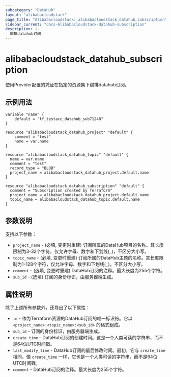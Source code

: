 ```yaml
---
subcategory: "DataHub"
layout: "alibabacloudstack"
page_title: "Alibabacloudstack: alibabacloudstack_datahub_subscription"
sidebar_current: "docs-Alibabacloudstack-datahub-subscription"
description: |- 
  编排datahub订阅
---
```


# alibabacloudstack_datahub_subscription

使用Provider配置的凭证在指定的资源集下编排datahub订阅。

## 示例用法

```hcl
variable "name" {
    default = "tf_testacc_datahub_sub71248"
}

resource "alibabacloudstack_datahub_project" "default" {
    comment = "test"
    name = var.name
}

resource "alibabacloudstack_datahub_topic" "default" {
  name = var.name
  comment = "test"
  record_type = "BLOB"
  project_name = alibabacloudstack_datahub_project.default.name
}

resource "alibabacloudstack_datahub_subscription" "default" {
  comment = "Subscription created by Terraform"
  project_name = alibabacloudstack_datahub_project.default.name
  topic_name = alibabacloudstack_datahub_topic.default.name
}
```

## 参数说明

支持以下参数：
  * `project_name` - (必填, 变更时重建) 订阅所属的DataHub项目的名称。其长度限制为3-32个字符，仅允许字母、数字和下划线(`_`)，不区分大小写。
  * `topic_name` - (必填, 变更时重建) 订阅所属的DataHub主题的名称。其长度限制为1-128个字符，仅允许字母、数字和下划线(`_`)，不区分大小写。
  * `comment` - (选填, 变更时重建) DataHub订阅的注释。最大长度为255个字符。
  * `sub_id` - (选填) 订阅的身份标识，由服务器端生成。

## 属性说明

除了上述所有参数外，还导出了以下属性：
  * `id` - 作为Terraform资源的DataHub订阅的唯一标识符。它以 `<project_name>:<topic_name>:<sub_id>` 的格式组成。
  * `sub_id` - 订阅的身份标识，由服务器端生成。
  * `create_time` - DataHub订阅的创建时间。这是一个人类可读的字符串，而不是64位UTC时间戳。
  * `last_modify_time` - DataHub订阅的最后修改时间。最初，它与 `create_time` 相同。像 `create_time` 一样，它也是一个人类可读的字符串，而不是64位UTC时间戳。
  * `comment` - DataHub订阅的注释。最大长度为255个字符。 
